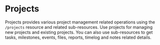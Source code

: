 # Projects

Projects provides various project management related operations using the `/projects` resource and related sub-resources. Use projects for managing new projects and existing projects. You can also use sub-resources to get tasks, milestones, events, files, reports, timelog and notes related details.
